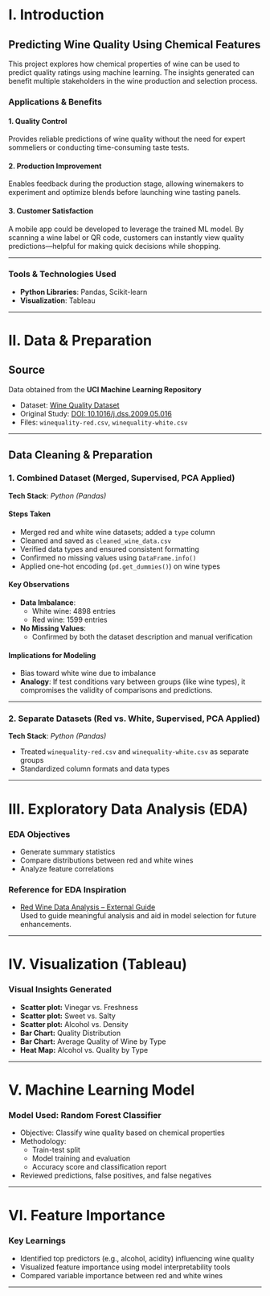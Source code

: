 # **I. Introduction**

## **Predicting Wine Quality Using Chemical Features**

This project explores how chemical properties of wine can be used to predict quality ratings using machine learning. The insights generated can benefit multiple stakeholders in the wine production and selection process.

### **Applications & Benefits**

#### **1. Quality Control**  
Provides reliable predictions of wine quality without the need for expert sommeliers or conducting time-consuming taste tests.

#### **2. Production Improvement**  
Enables feedback during the production stage, allowing winemakers to experiment and optimize blends before launching wine tasting panels.

#### **3. Customer Satisfaction**  
A mobile app could be developed to leverage the trained ML model. By scanning a wine label or QR code, customers can instantly view quality predictions—helpful for making quick decisions while shopping.

---

### **Tools & Technologies Used**
- **Python Libraries**: Pandas, Scikit-learn  
- **Visualization**: Tableau  

---

# **II. Data & Preparation**

## **Source**  
Data obtained from the **UCI Machine Learning Repository**  
- Dataset: [Wine Quality Dataset](https://archive.ics.uci.edu/dataset/186/wine+quality)  
- Original Study: [DOI: 10.1016/j.dss.2009.05.016](https://doi.org/10.1016/j.dss.2009.05.016)  
- Files: `winequality-red.csv`, `winequality-white.csv`  

---

## **Data Cleaning & Preparation**

### **1. Combined Dataset (Merged, Supervised, PCA Applied)**
**Tech Stack**: *Python (Pandas)*  

#### **Steps Taken**
- Merged red and white wine datasets; added a `type` column  
- Cleaned and saved as `cleaned_wine_data.csv`  
- Verified data types and ensured consistent formatting  
- Confirmed no missing values using `DataFrame.info()`  
- Applied one-hot encoding (`pd.get_dummies()`) on wine types  

#### **Key Observations**
- **Data Imbalance**:  
  - White wine: 4898 entries  
  - Red wine: 1599 entries  
- **No Missing Values**:  
  - Confirmed by both the dataset description and manual verification  

#### **Implications for Modeling**
- Bias toward white wine due to imbalance  
- **Analogy**: If test conditions vary between groups (like wine types), it compromises the validity of comparisons and predictions.  

---

### **2. Separate Datasets (Red vs. White, Supervised, PCA Applied)**
**Tech Stack**: *Python (Pandas)*  

- Treated `winequality-red.csv` and `winequality-white.csv` as separate groups  
- Standardized column formats and data types  

---

# **III. Exploratory Data Analysis (EDA)**

### **EDA Objectives**
- Generate summary statistics  
- Compare distributions between red and white wines  
- Analyze feature correlations  

### **Reference for EDA Inspiration**  
- [Red Wine Data Analysis – External Guide](https://bibinmjose.github.io/RedWineDataAnalysis/?utm_source=chatgpt.com#introduction)  
Used to guide meaningful analysis and aid in model selection for future enhancements.

---

# **IV. Visualization (Tableau)**

### **Visual Insights Generated**
- **Scatter plot:** Vinegar vs. Freshness  
- **Scatter plot:** Sweet vs. Salty    
- **Scatter plot:** Alcohol vs. Density    
- **Bar Chart:** Quality Distribution
- **Bar Chart:** Average Quality of Wine by Type
- **Heat Map:** Alcohol vs. Quality by Type    

---

# **V. Machine Learning Model**

### **Model Used**: Random Forest Classifier  
- Objective: Classify wine quality based on chemical properties  
- Methodology:
  - Train-test split
  - Model training and evaluation
  - Accuracy score and classification report
- Reviewed predictions, false positives, and false negatives  

---

# **VI. Feature Importance**

### **Key Learnings**
- Identified top predictors (e.g., alcohol, acidity) influencing wine quality  
- Visualized feature importance using model interpretability tools  
- Compared variable importance between red and white wines  

---
